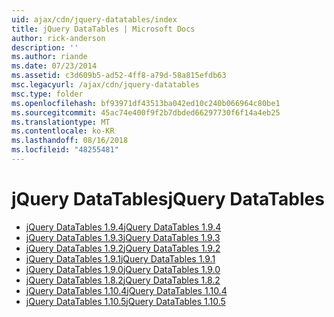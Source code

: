 ```yaml
---
uid: ajax/cdn/jquery-datatables/index
title: jQuery DataTables | Microsoft Docs
author: rick-anderson
description: ''
ms.author: riande
ms.date: 07/23/2014
ms.assetid: c3d609b5-ad52-4ff8-a79d-58a815efdb63
msc.legacyurl: /ajax/cdn/jquery-datatables
msc.type: folder
ms.openlocfilehash: bf93971df43513ba042ed10c240b066964c80be1
ms.sourcegitcommit: 45ac74e400f9f2b7dbded66297730f6f14a4eb25
ms.translationtype: MT
ms.contentlocale: ko-KR
ms.lasthandoff: 08/16/2018
ms.locfileid: "48255481"
---
```

<a name="jquery-datatables"></a><span data-ttu-id="87053-102">jQuery DataTables</span><span class="sxs-lookup"><span data-stu-id="87053-102">jQuery DataTables</span></span>
====================
- [<span data-ttu-id="87053-103">jQuery DataTables 1.9.4</span><span class="sxs-lookup"><span data-stu-id="87053-103">jQuery DataTables 1.9.4</span></span>](cdnjquerydatatables194.md)
- [<span data-ttu-id="87053-104">jQuery DataTables 1.9.3</span><span class="sxs-lookup"><span data-stu-id="87053-104">jQuery DataTables 1.9.3</span></span>](cdnjquerydatatables193.md)
- [<span data-ttu-id="87053-105">jQuery DataTables 1.9.2</span><span class="sxs-lookup"><span data-stu-id="87053-105">jQuery DataTables 1.9.2</span></span>](cdnjquerydatatables192.md)
- [<span data-ttu-id="87053-106">jQuery DataTables 1.9.1</span><span class="sxs-lookup"><span data-stu-id="87053-106">jQuery DataTables 1.9.1</span></span>](cdnjquerydatatables191.md)
- [<span data-ttu-id="87053-107">jQuery DataTables 1.9.0</span><span class="sxs-lookup"><span data-stu-id="87053-107">jQuery DataTables 1.9.0</span></span>](cdnjquerydatatables190.md)
- [<span data-ttu-id="87053-108">jQuery DataTables 1.8.2</span><span class="sxs-lookup"><span data-stu-id="87053-108">jQuery DataTables 1.8.2</span></span>](cdnjquerydatatables182.md)
- [<span data-ttu-id="87053-109">jQuery DataTables 1.10.4</span><span class="sxs-lookup"><span data-stu-id="87053-109">jQuery DataTables 1.10.4</span></span>](cdnjquerydatatables104.md)
- [<span data-ttu-id="87053-110">jQuery DataTables 1.10.5</span><span class="sxs-lookup"><span data-stu-id="87053-110">jQuery DataTables 1.10.5</span></span>](cdnjquerydatatables105.md)
